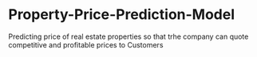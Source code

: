 # Property-Price-Prediction-Model
Predicting price of real estate properties so that trhe company can quote competitive and profitable prices to Customers
